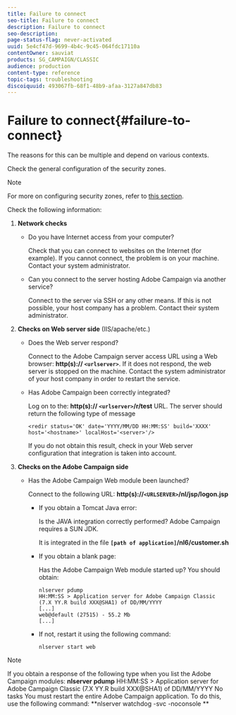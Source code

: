 ```yaml
---
title: Failure to connect
seo-title: Failure to connect
description: Failure to connect
seo-description: 
page-status-flag: never-activated
uuid: 5e4cf47d-9699-4b4c-9c45-064fdc17110a
contentOwner: sauviat
products: SG_CAMPAIGN/CLASSIC
audience: production
content-type: reference
topic-tags: troubleshooting
discoiquuid: 493067fb-68f1-48b9-afaa-3127a847db83
---
```


# Failure to connect{#failure-to-connect}

The reasons for this can be multiple and depend on various contexts.

Check the general configuration of the security zones.

>[!NOTE]
>
>For more on configuring security zones, refer to [this section](../../installation/using/configuring-campaign-server.md#defining-security-zones).

Check the following information:

1. **Network checks**

    * Do you have Internet access from your computer?

      Check that you can connect to websites on the Internet (for example). If you cannot connect, the problem is on your machine. Contact your system administrator.
    
    * Can you connect to the server hosting Adobe Campaign via another service?

      Connect to the server via SSH or any other means. If this is not possible, your host company has a problem. Contact their system administrator.

1. **Checks on Web server side** (IIS/apache/etc.)

    * Does the Web server respond?

      Connect to the Adobe Campaign server access URL using a Web browser: **http(s):// `<urlserver>`**. If it does not respond, the web server is stopped on the machine. Contact the system administrator of your host company in order to restart the service.
    
    * Has Adobe Campaign been correctly integrated?

      Log on to the: **http(s):// `<urlserver>`/r/test** URL. The server should return the following type of message

      ```
      <redir status='OK' date='YYYY/MM/DD HH:MM:SS' build='XXXX' host='<hostname>' localHost='<server>'/>
      ```
    
      If you do not obtain this result, check in your Web server configuration that integration is taken into account.

1. **Checks on the Adobe Campaign side**

    * Has the Adobe Campaign Web module been launched?

      Connect to the following URL: **http(s)://`<URLSERVER>`/nl/jsp/logon.jsp**

        * If you obtain a Tomcat Java error:

          Is the JAVA integration correctly performed? Adobe Campaign requires a SUN JDK.

          It is integrated in the file **`[path of application]`/nl6/customer.sh**
        
        * If you obtain a blank page:

          Has the Adobe Campaign Web module started up? You should obtain:

          ```
          nlserver pdump
          HH:MM:SS > Application server for Adobe Campaign Classic (7.X YY.R build XXX@SHA1) of DD/MM/YYYY
          [...]
          web@default (27515) - 55.2 Mb
          [...]
          ```
        
       *  If not, restart it using the following command:

          ```        
          nlserver start web
          ```
>[!NOTE]
>
>If you obtain a response of the following type when you list the Adobe Campaign modules: **nlserver pdump** 
>HH:MM:SS > Application server for Adobe Campaign Classic (7.X YY.R build XXX@SHA1) of DD/MM/YYYY No tasks You must restart the entire Adobe Campaign application. To do this, use the following command: **nlserver watchdog -svc -noconsole **
